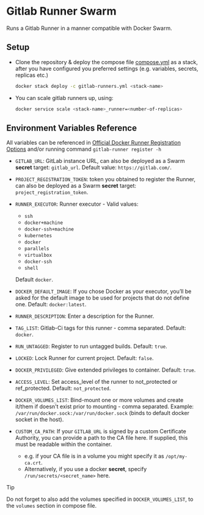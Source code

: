 # Gitlab Runner Swarm

Runs a Gitlab Runner in a manner compatible with Docker Swarm.

## Setup

- Clone the repository & deploy the compose file [compose.yml](./compose.yml) as a stack,
  after you have configured you preferred settings (e.g. variables, secrets, replicas etc.)

  ```bash
  docker stack deploy -c gitlab-runners.yml <stack-name>
  ```

- You can scale gitlab runners up, using:

  ```bash
  docker service scale <stack-name>_runner=<number-of-replicas>
  ```

## Environment Variables Reference

All variables can be referenced in
[Official Docker Runner Registration Options](https://docs.gitlab.com/runner/register/#docker)
and/or running command `gitlab-runner register -h`

- `GITLAB_URL`: GitLab instance URL, can also be deployed as a Swarm __secret__ target: `gitlab_url`.
  Default value: `https://gitlab.com/`.
- `PROJECT_REGISTRATION_TOKEN`: token you obtained to register the Runner, can also be deployed
  as a Swarm __secret__ target: `project_registration_token`.
- `RUNNER_EXECUTOR`: Runner executor - Valid values:

  - `ssh`
  - `docker+machine`
  - `docker-ssh+machine`
  - `kubernetes`
  - `docker`
  - `parallels`
  - `virtualbox`
  - `docker-ssh`
  - `shell`

  Default `docker`.
- `DOCKER_DEFAULT_IMAGE`: If you chose Docker as your executor, you’ll be asked for the default
  image to be used for projects that do not define one. Default: `docker:latest`.
- `RUNNER_DESCRIPTION`: Enter a description for the Runner.
- `TAG_LIST`: Gitlab-Ci tags for this runner - comma separated. Default: `docker`.
- `RUN_UNTAGGED`: Register to run untagged builds. Default: `true`.
- `LOCKED`: Lock Runner for current project. Default: `false`.
- `DOCKER_PRIVILEGED`:  Give extended privileges to container. Default: `true`.
- `ACCESS_LEVEL`: Set access_level of the runner to not_protected or ref_protected. Default: `not_protected`.
- `DOCKER_VOLUMES_LIST`: Bind-mount one or more volumes and create it/them if doesn't exist prior to
  mounting - comma separated. Example: `/var/run/docker.sock:/var/run/docker.sock` (binds to default
  docker socket in the host).
- `CUSTOM_CA_PATH`: If your `GITLAB_URL` is signed by a custom Certificate Authority, you can provide a path
  to the CA file here. If supplied, this must be readable within the container.
  - e.g. if your CA file is in a volume you might specify it as `/opt/my-ca.crt`.
  - Alternatively, if you use a docker __secret__, specify `/run/secrets/<secret_name>` here.

> [!TIP]
> Do not forget to also add the volumes specified in `DOCKER_VOLUMES_LIST`, to the `volumes` section in compose file.

